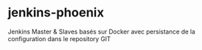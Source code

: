 # jenkins-phoenix
Jenkins Master &amp; Slaves basés sur Docker avec persistance de la configuration dans le repository GIT 
